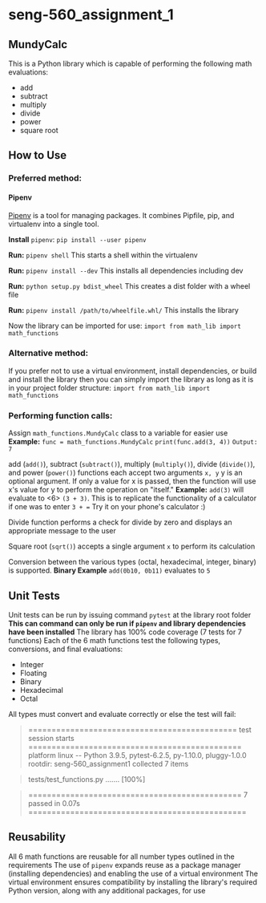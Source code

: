 # seng-560_assignment_1

## MundyCalc

This is a Python library which is capable of performing the following math evaluations:
* add
* subtract
* multiply
* divide
* power
* square root

## How to Use
### Preferred method:
#### Pipenv
[Pipenv](https://pipenv.pypa.io/en/latest/) is a tool for managing packages. It combines Pipfile, pip, and virtualenv into a single tool.

**Install** `pipenv`:
`pip install --user pipenv`

**Run:**
`pipenv shell` This starts a shell within the virtualenv

**Run:**
`pipenv install --dev` This installs all dependencies including dev

**Run:**
`python setup.py bdist_wheel` This creates a dist folder with a wheel file

**Run:**
`pipenv install /path/to/wheelfile.whl/` This installs the library

Now the library can be imported for use:
`import from math_lib import math_functions`

### Alternative method:
If you prefer not to use a virtual environment, install dependencies, or build and install the library then you can simply import the library as long as it is in your project folder structure:
`import from math_lib import math_functions`

### Performing function calls:
Assign `math_functions.MundyCalc` class to a variable for easier use
**Example:**
    `func = math_functions.MundyCalc`
    `print(func.add(3, 4))`
    `Output: 7`

add (`add()`), subtract (`subtract()`), multiply (`multiply()`), divide (`divide()`), and power (`power()`) functions each accept two arguments `x, y`
y is an optional argument.
If only a value for x is passed, then the function will use x's value for y to perform the operation on "itself."
**Example:**
    `add(3)` will evaluate to \<6\> `(3 + 3)`. 
    This is to replicate the functionality of a calculator if one was to enter `3 + =` 
    Try it on your phone's calculator :)

Divide function performs a check for divide by zero and displays an appropriate message to the user

Square root (`sqrt()`) accepts a single argument `x` to perform its calculation

Conversion between the various types (octal, hexadecimal, integer, binary) is supported.
**Binary Example**
    `add(0b10, 0b11)` evaluates to `5`

## Unit Tests
Unit tests can be run by issuing command `pytest` at the library root folder  
    **This can command can only be run if `pipenv` and library dependencies have been installed**
The library has 100% code coverage (7 tests for 7 functions)
Each of the 6 math functions test the following types, conversions, and final evaluations:
* Integer
* Floating
* Binary
* Hexadecimal
* Octal

All types must convert and evaluate correctly or else the test will fail:
> ============================================= test session starts ==============================================
> platform linux -- Python 3.9.5, pytest-6.2.5, py-1.10.0, pluggy-1.0.0
> rootdir: seng-560_assignment1
> collected 7 items                                                                                              

> tests/test_functions.py .......                                                                          [100%]

> ============================================== 7 passed in 0.07s ===============================================

## Reusability
All 6 math functions are reusable for all number types outlined in the requirements
The use of `pipenv` expands reuse as a package manager (installing dependencies) and enabling the use of a virtual environment 
The virtual environment ensures compatibility by installing the library's required Python version, along with any additional packages, for use